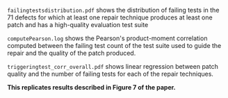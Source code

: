 `failingtestsdistribution.pdf` shows the distribution of failing tests in the 71 defects for which at least one repair technique produces at least one patch and has a high-quality evaluation test suite

`computePearson.log` shows the Pearson's product-moment correlation computed between the failing test count 
of the test suite used to guide the repair and the quality of the patch produced. 

`triggeringtest_corr_overall.pdf` shows linear regression between patch quality and the number of failing tests for each 
of the repair techniques.

**This replicates results described in Figure 7 of the paper.**
